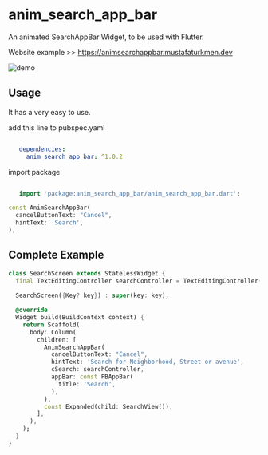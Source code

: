 # anim_search_app_bar

An animated SearchAppBar Widget, to be used with Flutter.

Website example >> https://animsearchappbar.mustafaturkmen.dev

![demo](https://user-images.githubusercontent.com/49743631/164681568-710f4794-aaa5-4428-8fbc-135b00dc29ef.gif)

## Usage

It has a very easy to use.

add this line to pubspec.yaml

```yaml

   dependencies:
     anim_search_app_bar: ^1.0.2

```

import package

```dart

   import 'package:anim_search_app_bar/anim_search_app_bar.dart';

```

```dart
const AnimSearchAppBar(
  cancelButtonText: "Cancel",
  hintText: 'Search',
),
```

## Complete Example

```dart
class SearchScreen extends StatelessWidget {
  final TextEditingController searchController = TextEditingController();
  
  SearchScreen({Key? key}) : super(key: key);

  @override
  Widget build(BuildContext context) {
    return Scaffold(
      body: Column(
        children: [
          AnimSearchAppBar(
            cancelButtonText: "Cancel",
            hintText: 'Search for Neighborhood, Street or avenue',
            cSearch: searchController,
            appBar: const PBAppBar(
              title: 'Search',
            ),
          ),
          const Expanded(child: SearchView()),
        ],
      ),
    );
  }
}
```
